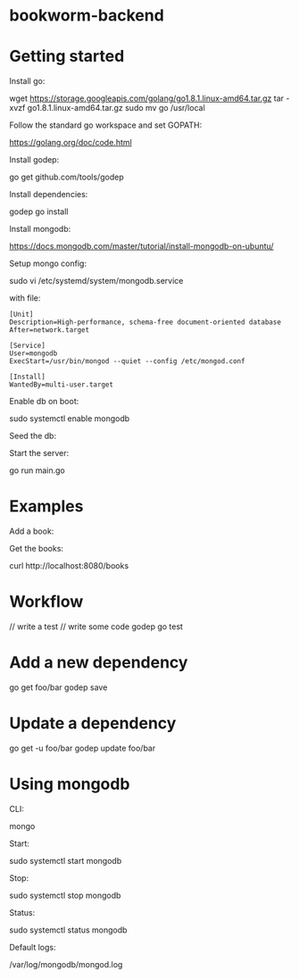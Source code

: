 # bookworm-backend

# Getting started

Install go:

  wget https://storage.googleapis.com/golang/go1.8.1.linux-amd64.tar.gz
  tar -xvzf go1.8.1.linux-amd64.tar.gz
  sudo mv go /usr/local

Follow the standard go workspace and set GOPATH:

  https://golang.org/doc/code.html

Install godep:

  go get github.com/tools/godep

Install dependencies:

  godep go install

Install mongodb:

  https://docs.mongodb.com/master/tutorial/install-mongodb-on-ubuntu/

Setup mongo config:

  sudo vi /etc/systemd/system/mongodb.service

with file:

```
[Unit]
Description=High-performance, schema-free document-oriented database
After=network.target

[Service]
User=mongodb
ExecStart=/usr/bin/mongod --quiet --config /etc/mongod.conf

[Install]
WantedBy=multi-user.target
```

Enable db on boot:

  sudo systemctl enable mongodb

Seed the db:

Start the server:

  go run main.go

# Examples

Add a book:

Get the books:

  curl http://localhost:8080/books

# Workflow

  // write a test
  // write some code
  godep go test

# Add a new dependency

  go get foo/bar
  godep save

# Update a dependency

  go get -u foo/bar
  godep update foo/bar

# Using mongodb

CLI:

  mongo

Start:

  sudo systemctl start mongodb

Stop:

  sudo systemctl stop mongodb

Status:

  sudo systemctl status mongodb

Default logs:

  /var/log/mongodb/mongod.log
